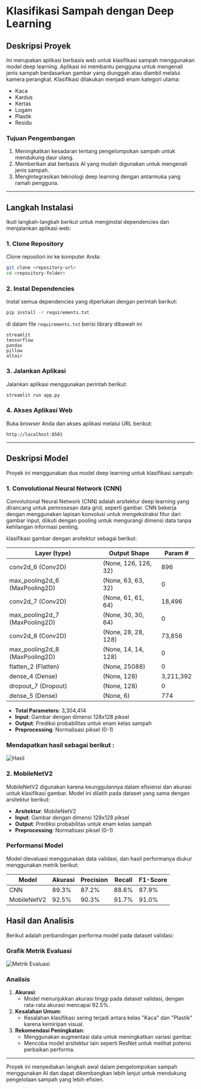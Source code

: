 # Klasifikasi Sampah dengan Deep Learning

## Deskripsi Proyek

 Ini merupakan aplikasi berbasis web untuk klasifikasi sampah menggunakan model deep learning. Aplikasi ini membantu pengguna untuk mengenali jenis sampah berdasarkan gambar yang diunggah atau diambil melalui kamera perangkat. Klasifikasi dilakukan menjadi enam kategori utama:

- Kaca
- Kardus
- Kertas
- Logam
- Plastik
- Residu

### Tujuan Pengembangan

1. Meningkatkan kesadaran tentang pengelompokan sampah untuk mendukung daur ulang.
2. Memberikan alat berbasis AI yang mudah digunakan untuk mengenali jenis sampah.
3. Mengintegrasikan teknologi deep learning dengan antarmuka yang ramah pengguna.

---

## Langkah Instalasi

Ikuti langkah-langkah berikut untuk menginstal dependencies dan menjalankan aplikasi web:

### 1. Clone Repository

Clone repositori ini ke komputer Anda:

```bash
git clone <repository-url>
cd <repository-folder>
```

### 2. Instal Dependencies

Instal semua dependencies yang diperlukan dengan perintah berikut:

```bash
pip install -r requirements.txt
```
di dalam file `requirements.txt` berisi library dibawah ini
```
streamlit
tensorflow
pandas
pillow
altair
```

### 3. Jalankan Aplikasi

Jalankan aplikasi menggunakan perintah berikut:

```bash
streamlit run app.py
```

### 4. Akses Aplikasi Web

Buka browser Anda dan akses aplikasi melalui URL berikut:

```
http://localhost:8501
```

---

## Deskripsi Model

Proyek ini menggunakan dua model deep learning untuk klasifikasi sampah:

### 1. **Convolutional Neural Network (CNN)**

Convolutional Neural Network (CNN) adalah arsitektur deep learning yang dirancang untuk pemrosesan data grid, seperti gambar. CNN bekerja dengan menggunakan lapisan konvolusi untuk mengekstraksi fitur dari gambar input, diikuti dengan pooling untuk mengurangi dimensi data tanpa kehilangan informasi penting.

klasifikasi gambar dengan arsitektur sebagai berikut:

| Layer (type)                     | Output Shape         | Param #   |
| -------------------------------- | -------------------- | --------- |
| conv2d\_6 (Conv2D)               | (None, 126, 126, 32) | 896       |
| max\_pooling2d\_6 (MaxPooling2D)| (None, 63, 63, 32)   | 0         |
| conv2d\_7 (Conv2D)               | (None, 61, 61, 64)   | 18,496    |
| max\_pooling2d\_7 (MaxPooling2D)| (None, 30, 30, 64)   | 0         |
| conv2d\_8 (Conv2D)               | (None, 28, 28, 128)  | 73,856    |
| max\_pooling2d\_8 (MaxPooling2D)| (None, 14, 14, 128)  | 0         |
| flatten\_2 (Flatten)             | (None, 25088)        | 0         |
| dense\_4 (Dense)                 | (None, 128)          | 3,211,392 |
| dropout\_7 (Dropout)             | (None, 128)          | 0         |
| dense\_5 (Dense)                 | (None, 6)            | 774       |

- **Total Parameters**: 3,304,414
- **Input**: Gambar dengan dimensi 128x128 piksel
- **Output**: Prediksi probabilitas untuk enam kelas sampah
- **Preprocessing**: Normalisasi piksel (0-1)

### Mendapatkan hasil sebagai berikut : 

![Hasil](![Hasil](https://raw.githubusercontent.com/pocariiii/repo/main/assets/img/epoch_cnn_akurasi.png)
)

### 2. **MobileNetV2**

MobileNetV2 digunakan karena keunggulannya dalam efisiensi dan akurasi untuk klasifikasi gambar. Model ini dilatih pada dataset yang sama dengan arsitektur berikut:

- **Arsitektur**: MobileNetV2
- **Input**: Gambar dengan dimensi 128x128 piksel
- **Output**: Prediksi probabilitas untuk enam kelas sampah
- **Preprocessing**: Normalisasi piksel (0-1)

### Performansi Model

Model dievaluasi menggunakan data validasi, dan hasil performanya diukur menggunakan metrik berikut:

| Model        | Akurasi  | Precision | Recall | F1-Score |
|--------------|----------|-----------|--------|----------|
| CNN          | 89.3%    | 87.2%     | 88.6%  | 87.9%    |
| MobileNetV2  | 92.5%    | 90.3%     | 91.7%  | 91.0%    |


## Hasil dan Analisis

Berikut adalah perbandingan performa model pada dataset validasi:

### Grafik Metrik Evaluasi

![Metrik Evaluasi](grafik_metrik_evaluasi.png)

### Analisis

1. **Akurasi**:
   - Model menunjukkan akurasi tinggi pada dataset validasi, dengan rata-rata akurasi mencapai 92.5%.
2. **Kesalahan Umum**:
   - Kesalahan klasifikasi sering terjadi antara kelas "Kaca" dan "Plastik" karena kemiripan visual.
3. **Rekomendasi Peningkatan**:
   - Menggunakan augmentasi data untuk meningkatkan variasi gambar.
   - Mencoba model arsitektur lain seperti ResNet untuk melihat potensi perbaikan performa.

---

Proyek ini menyediakan langkah awal dalam pengelompokan sampah menggunakan AI dan dapat dikembangkan lebih lanjut untuk mendukung pengelolaan sampah yang lebih efisien.

